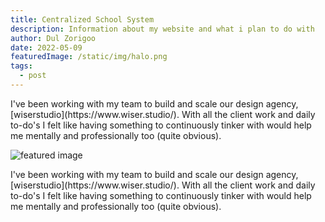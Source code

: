 ```yaml
---
title: Centralized School System
description: Information about my website and what i plan to do with
author: Dul Zorigoo
date: 2022-05-09
featuredImage: /static/img/halo.png
tags:
  - post
---
```


<!-- Text -->
<div></div>
<p class="max-w-md mb-8">
  I've been working with my team to build and scale our design agency, [wiserstudio](https://www.wiser.studio/). With all the client work and daily to-do's I felt like having something to continuously tinker with would help me mentally and professionally too (quite obvious).
</p>
<div></div>

<!-- Image full -->
<div class="col-span-3">
  <img src="{{ featuredImage | url }}" alt="featured image" class="rounded-xl w-full">
</div>

<!-- Text -->
<div></div>
<p class="max-w-md my-8">
  I've been working with my team to build and scale our design agency, [wiserstudio](https://www.wiser.studio/). With all the client work and daily to-do's I felt like having something to continuously tinker with would help me mentally and professionally too (quite obvious).
</p>
<div></div>